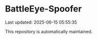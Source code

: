 # BattleEye-Spoofer

Last updated: 2025-06-15 05:55:35

This repository is automatically maintained.
